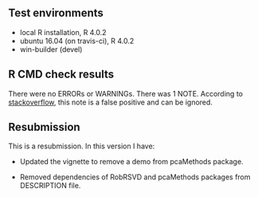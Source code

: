 ## Test environments
* local R installation, R 4.0.2
* ubuntu 16.04 (on travis-ci), R 4.0.2
* win-builder (devel)

## R CMD check results

There were no ERRORs or WARNINGs.
There was 1 NOTE. According to [stackoverflow](https://stackoverflow.com/questions/64402688/information-on-o-files-for-x64-is-not-available-note-on-r-package-checks-using), this note is a false positive and can be ignored.

## Resubmission
This is a resubmission. In this version I have:

* Updated the vignette to remove a demo from pcaMethods package.

* Removed dependencies of RobRSVD and pcaMethods packages from DESCRIPTION file.